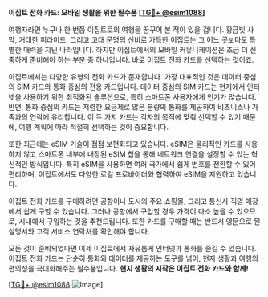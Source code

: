 **이집트 전화 카드: 모바일 생활을 위한 필수품 [[TG💪+ @esim1088](https://t.me/s/esim1088)]**

여행자라면 누구나 한 번쯤 이집트로의 여행을 꿈꾸어 본 적이 있을 겁니다. 황금빛 사막, 거대한 피라미드, 그리고 고대 문명의 신비로 가득한 이집트는 그 어느 곳보다도 특별한 매력을 지닌 나라입니다. 하지만 이집트에서의 모바일 커뮤니케이션은 조금 더 신중하게 준비해야 하는 부분 중 하나입니다. 바로 이집트 전화 카드를 선택하는 것이죠.

이집트에서는 다양한 유형의 전화 카드가 존재합니다. 가장 대표적인 것은 데이터 중심의 SIM 카드와 통화 중심의 전용 카드입니다. 데이터 중심의 SIM 카드는 현지에서 인터넷을 사용하기 위한 최적화된 솔루션으로, 특히 스마트폰 사용자에게 인기가 많습니다. 반면, 통화 중심의 카드는 저렴한 요금제로 많은 분량의 통화를 제공하여 비즈니스나 가족과의 연락에 유리합니다. 이 두 가지 카드는 각자의 목적에 맞춰 선택할 수 있기 때문에, 여행 계획에 따라 적절히 선택하는 것이 중요합니다.

또한 최근에는 eSIM 기술이 점점 보편화되고 있습니다. eSIM은 물리적인 카드를 사용하지 않고 스마트폰 내부에 내장된 eSIM 칩을 통해 네트워크 연결을 설정할 수 있는 혁신적인 방식입니다. 특히 eSIM을 사용하면 여러 국가에서 쉽게 번호를 전환할 수 있어 편리하며, 이집트에서도 다양한 로컬 프로바이더와 협력하여 eSIM을 지원하고 있습니다.

이집트 전화 카드를 구매하려면 공항이나 도시의 주요 쇼핑몰, 그리고 통신사 직영 매장에서 쉽게 구할 수 있습니다. 그러나 공항에서 구입할 경우 가격이 다소 높을 수 있으므로, 시내에서 구입하는 것을 추천드립니다. 또한 카드를 구매할 때는 반드시 영문으로 된 설명서와 고객 서비스 연락처를 확인해야 합니다.

모든 것이 준비되었다면 이제 이집트에서 자유롭게 인터넷과 통화를 즐길 수 있습니다. 이집트 전화 카드는 단순히 통화와 데이터를 제공하는 도구를 넘어, 현지 생활과 여행의 편의성을 극대화해주는 필수품입니다. **현지 생활의 시작은 이집트 전화 카드와 함께!**

[[TG💪+ @esim1088](https://t.me/s/esim1088) ![Image](https://i.postimg.cc/Y0z9fWf4/image.png)]